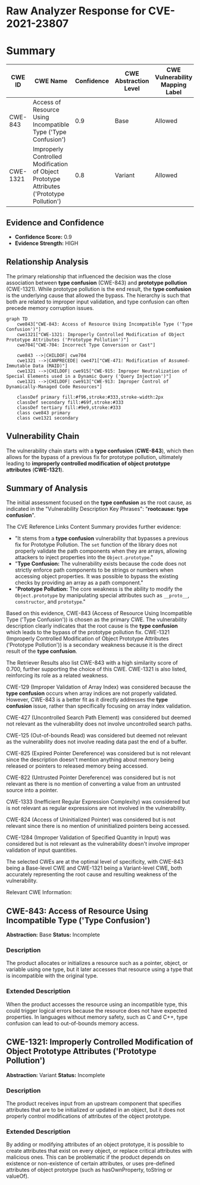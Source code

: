 # Raw Analyzer Response for CVE-2021-23807

# Summary
| CWE ID | CWE Name | Confidence | CWE Abstraction Level | CWE Vulnerability Mapping Label | CWE-Vulnerability Mapping Notes |
|---|---|---|---|---|---|
| CWE-843 | Access of Resource Using Incompatible Type ('Type Confusion') | 0.9 | Base | Allowed | Primary CWE |
| CWE-1321 | Improperly Controlled Modification of Object Prototype Attributes ('Prototype Pollution') | 0.8 | Variant | Allowed | Secondary Candidate |

## Evidence and Confidence

*   **Confidence Score:** 0.9
*   **Evidence Strength:** HIGH

## Relationship Analysis
The primary relationship that influenced the decision was the close association between **type confusion** (CWE-843) and **prototype pollution** (CWE-1321). While prototype pollution is the end result, the **type confusion** is the underlying cause that allowed the bypass. The hierarchy is such that both are related to improper input validation, and type confusion can often precede memory corruption issues.

```mermaid
graph TD
    cwe843["CWE-843: Access of Resource Using Incompatible Type ('Type Confusion')"]
    cwe1321["CWE-1321: Improperly Controlled Modification of Object Prototype Attributes ('Prototype Pollution')"]
    cwe704["CWE-704: Incorrect Type Conversion or Cast"]
    
    cwe843 -->|CHILDOF| cwe704
    cwe1321 -->|CANPRECEDE| cwe471["CWE-471: Modification of Assumed-Immutable Data (MAID)"]
    cwe1321 -->|CHILDOF| cwe915["CWE-915: Improper Neutralization of Special Elements used in a Dynamic Query ('Query Injection')"]
    cwe1321 -->|CHILDOF| cwe913["CWE-913: Improper Control of Dynamically-Managed Code Resources"]
    
    classDef primary fill:#f96,stroke:#333,stroke-width:2px
    classDef secondary fill:#69f,stroke:#333
    classDef tertiary fill:#9e9,stroke:#333
    class cwe843 primary
    class cwe1321 secondary
```

## Vulnerability Chain
The vulnerability chain starts with a **type confusion** (**CWE-843**), which then allows for the bypass of a previous fix for prototype pollution, ultimately leading to **improperly controlled modification of object prototype attributes** (**CWE-1321**).

## Summary of Analysis
The initial assessment focused on the **type confusion** as the root cause, as indicated in the "Vulnerability Description Key Phrases": "**rootcause:** **type confusion**".

The CVE Reference Links Content Summary provides further evidence:
*   "It stems from a **type confusion** vulnerability that bypasses a previous fix for Prototype Pollution. The `set` function of the library does not properly validate the path components when they are arrays, allowing attackers to inject properties into the `Object.prototype`."
*   "**Type Confusion:** The vulnerability exists because the code does not strictly enforce path components to be strings or numbers when accessing object properties. It was possible to bypass the existing checks by providing an array as a path component."
*   "**Prototype Pollution:** The core weakness is the ability to modify the `Object.prototype` by manipulating special attributes such as `__proto__`, `constructor`, and `prototype`."

Based on this evidence, CWE-843 (Access of Resource Using Incompatible Type ('Type Confusion')) is chosen as the primary CWE. The vulnerability description clearly indicates that the root cause is the **type confusion** which leads to the bypass of the prototype pollution fix. CWE-1321 (Improperly Controlled Modification of Object Prototype Attributes ('Prototype Pollution')) is a secondary weakness because it is the direct result of the **type confusion**.

The Retriever Results also list CWE-843 with a high similarity score of 0.700, further supporting the choice of this CWE. CWE-1321 is also listed, reinforcing its role as a related weakness.

CWE-129 (Improper Validation of Array Index) was considered because the **type confusion** occurs when array indices are not properly validated. However, CWE-843 is a better fit as it directly addresses the **type confusion** issue, rather than specifically focusing on array index validation.

CWE-427 (Uncontrolled Search Path Element) was considered but deemed not relevant as the vulnerability does not involve uncontrolled search paths.

CWE-125 (Out-of-bounds Read) was considered but deemed not relevant as the vulnerability does not involve reading data past the end of a buffer.

CWE-825 (Expired Pointer Dereference) was considered but is not relevant since the description doesn't mention anything about memory being released or pointers to released memory being accessed.

CWE-822 (Untrusted Pointer Dereference) was considered but is not relevant as there is no mention of converting a value from an untrusted source into a pointer.

CWE-1333 (Inefficient Regular Expression Complexity) was considered but is not relevant as regular expressions are not involved in the vulnerability.

CWE-824 (Access of Uninitialized Pointer) was considered but is not relevant since there is no mention of uninitialized pointers being accessed.

CWE-1284 (Improper Validation of Specified Quantity in Input) was considered but is not relevant as the vulnerability doesn't involve improper validation of input quantities.

The selected CWEs are at the optimal level of specificity, with CWE-843 being a Base-level CWE and CWE-1321 being a Variant-level CWE, both accurately representing the root cause and resulting weakness of the vulnerability.

Relevant CWE Information:
## CWE-843: Access of Resource Using Incompatible Type ('Type Confusion')
**Abstraction:** Base
**Status:** Incomplete

### Description
The product allocates or initializes a resource such as a pointer, object, or variable using one type, but it later accesses that resource using a type that is incompatible with the original type.

### Extended Description
When the product accesses the resource using an incompatible type, this could trigger logical errors because the resource does not have expected properties. In languages without memory safety, such as C and C++, type confusion can lead to out-of-bounds memory access.

## CWE-1321: Improperly Controlled Modification of Object Prototype Attributes ('Prototype Pollution')
**Abstraction:** Variant
**Status:** Incomplete

### Description
The product receives input from an upstream component that specifies attributes that are to be initialized or updated in an object, but it does not properly control modifications of attributes of the object prototype.

### Extended Description
By adding or modifying attributes of an object prototype, it is possible to create attributes that exist on every object, or replace critical attributes with malicious ones. This can be problematic if the product depends on existence or non-existence of certain attributes, or uses pre-defined attributes of object prototype (such as hasOwnProperty, toString or valueOf).